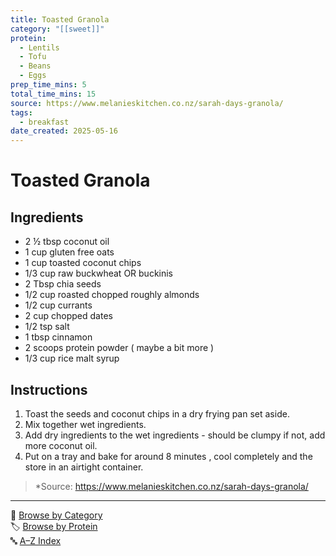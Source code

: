 ```yaml
---
title: Toasted Granola
category: "[[sweet]]"
protein:
  - Lentils
  - Tofu
  - Beans
  - Eggs
prep_time_mins: 5
total_time_mins: 15
source: https://www.melanieskitchen.co.nz/sarah-days-granola/
tags:
  - breakfast
date_created: 2025-05-16
---
```


# Toasted Granola

## Ingredients

- 2 ½ tbsp coconut oil
- 1 cup gluten free oats
- 1 cup toasted coconut chips
- 1/3 cup raw buckwheat OR buckinis
- 2 Tbsp chia seeds
- 1/2 cup roasted chopped roughly almonds
- 1/2 cup currants
- 2 cup chopped dates
- 1/2 tsp salt
- 1 tbsp cinnamon
- 2 scoops protein powder ( maybe a bit more )
- 1/3 cup rice malt syrup

## Instructions

1. Toast the seeds and coconut chips in a dry frying pan set aside.
2. Mix together wet ingredients.
3. Add dry ingredients to the wet ingredients - should be clumpy if not, add more coconut oil.
4. Put on a tray and bake for around 8 minutes , cool completely and the store in an airtight container.

>*Source: https://www.melanieskitchen.co.nz/sarah-days-granola/

---

📁 [Browse by Category](../indexes/categories.md)  
🏷️ [Browse by Protein](../indexes/protein.md)  
🔤 [A–Z Index](../indexes/alphabet.md)
